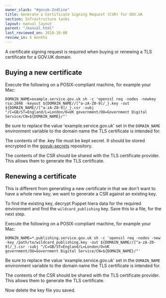 ```yaml
---
owner_slack: "#govuk-2ndline"
title: Generate a Certificate Signing Request (CSR) for GOV.UK
section: Infrastructure tasks
layout: manual_layout
parent: "/manual.html"
last_reviewed_on: 2018-10-08
review_in: 6 months
---
```


A certificate signing request is required when buying or renewing a TLS certificate for a GOV.UK domain.

## Buying a new certificate

Execute the following on a POSIX-compliant machine, for example your
Mac:

    DOMAIN_NAME=example.service.gov.uk sh -c 'openssl req -nodes -newkey rsa:2048 -keyout ${DOMAIN_NAME//[^a-zA-Z0-9]/_}.key -out ${DOMAIN_NAME//[^a-zA-Z0-9]/_}.csr -subj "/C=GB/ST=England/L=London/O=UK government/OU=Government Digital Service/CN=${DOMAIN_NAME}/"'

Be sure to replace the value 'example.service.gov.uk' set in the
`DOMAIN_NAME` environment variable to the domain name the TLS
certificate is intended for.

The contents of the .key file must be kept secret. It should be stored encrypted
in the [govuk-secrets](https://github.com/alphagov/govuk-secrets) repository.

The contents of the CSR should be shared with the TLS certificate
provider. This allows them to generate the TLS certificate.

## Renewing a certificate

This is different from generating a new certificate in that we don't want to
have a whole new key, we want to generate a CSR against an existing key.

To find the existing key, decrypt Puppet hiera data for the required environment
and find the `wildcard_publishing` key. Save this to a file, for the next step.

Execute the following on a POSIX-compliant machine, for example your
Mac:

    DOMAIN_NAME=*.publishing.service.gov.uk sh -c 'openssl req -nodes -new -key /path/to/wildcard_publishing.key -out ${DOMAIN_NAME//[^a-zA-Z0-9]/_}.csr -subj "/C=GB/ST=England/L=London/O=UK government/OU=Government Digital Service/CN=${DOMAIN_NAME}/"'

Be sure to replace the value 'example.service.gov.uk' set in the
`DOMAIN_NAME` environment variable to the domain name the TLS
certificate is intended for.

The contents of the CSR should be shared with the TLS certificate
provider. This allows them to generate the TLS certificate.

Now delete the key file you saved.
